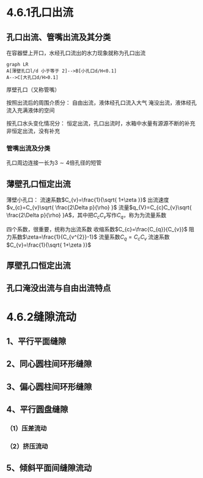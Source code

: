 # 4.6.1孔口出流
## 孔口出流、管嘴出流及其分类
在容器壁上开口，水经孔口流出的水力现象就称为孔口出流
```mermaid
graph LR
A[薄壁孔口l/d 小于等于 2]-->B[小孔口d/H<0.1]
A-->C[大孔口d/H>0.1]
```

厚壁孔口（又称管嘴）

按照出流后的周围介质分：
自由出流，液体经孔口流入大气
淹没出流，液体经孔流入充满液体的空间

按孔口水头变化情况分：
恒定出流，孔口出流时，水箱中水量有源源不断的补充
非恒定出流，没有补充




### 管嘴出流及分类
孔口周边连接一长为$3 \sim 4$倍孔径的短管

## 薄壁孔口恒定出流
薄壁小孔口：
流速系数$C_{v}=\frac{1}{\sqrt{ 1+\zeta }}$
出流速度$v_{c}=C_{v}\sqrt{ \frac{2\Delta p}{\rho} }$
流量$q_{V}=C_{c}C_{v}\sqrt{ \frac{2\Delta p}{\rho} }A$，其中把$C_{c}C_{v}$写作$C_{q}$，称为为流量系数

四个系数，很重要，统称为出流系数
收缩系数$C_{c}=\frac{C_{q}}{C_{v}}$
阻力系数$\zeta=\frac{1}{C_{v^{2}}-1}$
流量系数$C_{q}=C_{c}C_{v}$
流速系数$C_{v}=\frac{1}{\sqrt{ 1+\zeta }}$



## 厚壁孔口恒定出流

## 孔口淹没出流与自由出流特点

# 4.6.2缝隙流动
## 1、平行平面缝隙

## 2、同心圆柱间环形缝隙

## 3、偏心圆柱间环形缝隙

## 4、平行圆盘缝隙
### （1）压差流动

### （2）挤压流动


## 5、倾斜平面间缝隙流动